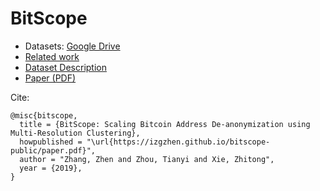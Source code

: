 # BitScope

- Datasets: [Google Drive](https://drive.google.com/drive/folders/130oEBlJ7iPzXAkVVwFL1a8CHmv4SdnDv?usp=sharing)
- [Related work](https://github.com/izgzhen/bitscope-public/blob/master/related-work.md)
- [Dataset Description](https://izgzhen.github.io/bitscope-public/data.txt)
- [Paper (PDF)](https://izgzhen.github.io/bitscope-public/paper.pdf)

Cite:

```
@misc{bitscope,
  title = {BitScope: Scaling Bitcoin Address De-anonymization using Multi-Resolution Clustering},
  howpublished = "\url{https://izgzhen.github.io/bitscope-public/paper.pdf}",
  author = "Zhang, Zhen and Zhou, Tianyi and Xie, Zhitong",
  year = {2019},
}
```
